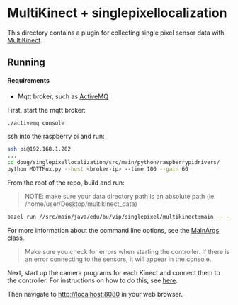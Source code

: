 # MultiKinect + singlepixellocalization
This directory contains a plugin for collecting single pixel sensor data with 
[MultiKinect](https://github.com/bu-vip/multikinect).

## Running
#### Requirements
* Mqtt broker, such as [ActiveMQ](http://activemq.apache.org/download.html)

First, start the mqtt broker:
```bash
./activemq console
```

ssh into the raspberry pi and run:
```bash
ssh pi@192.168.1.202
...
cd doug/singlepixellocalization/src/main/python/raspberrypidrivers/
python MQTTMux.py --host <broker-ip> --time 100 --gain 60
```

From the root of the repo, build and run:
> NOTE: make sure your data directory path is an absolute path (ie: /home/user/Desktop/multikinect_data)
```bash
bazel run //src/main/java/edu/bu/vip/singlepixel/multikinect:main -- --data_dir <directory-path>
```
For more information about the command line options, see the [MainArgs](MainArgs.java) class.

> Make sure you check for errors when starting the controller. If there is an error connecting to the sensors, it will appear in the console.

Next, start up the camera programs for each Kinect and connect them to the controller. For instructions on how to do this, see [here](https://github.com/bu-vip/multikinect/wiki/Usage#connecting-the-cameras).

Then navigate to [http://localhost:8080](http://localhost:8080) in your web browser.
